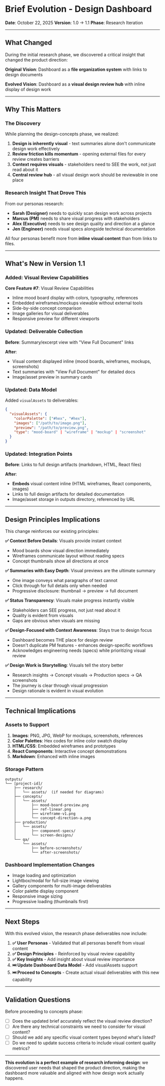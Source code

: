 # Brief Evolution - Design Dashboard

**Date**: October 22, 2025
**Version**: 1.0 → 1.1
**Phase**: Research Iteration

---

## What Changed

During the initial research phase, we discovered a critical insight that changed the product direction:

**Original Vision**: Dashboard as a **file organization system** with links to design documents

**Evolved Vision**: Dashboard as a **visual design review hub** with inline display of design work

---

## Why This Matters

### The Discovery

While planning the design-concepts phase, we realized:
1. **Design is inherently visual** - text summaries alone don't communicate design work effectively
2. **Review friction kills momentum** - opening external files for every review creates barriers
3. **Context requires visuals** - stakeholders need to SEE the work, not just read about it
4. **Central review hub** - all visual design work should be reviewable in one place

### Research Insight That Drove This

From our personas research:
- **Sarah (Designer)** needs to quickly scan design work across projects
- **Marcus (PM)** needs to share visual progress with stakeholders
- **Alex (Executive)** needs to see design quality and direction at a glance
- **Jen (Engineer)** needs visual specs alongside technical documentation

All four personas benefit more from **inline visual content** than from links to files.

---

## What's New in Version 1.1

### Added: Visual Review Capabilities

**Core Feature #7**: Visual Review Capabilities
- Inline mood board display with colors, typography, references
- Embedded wireframes/mockups viewable without external tools
- Side-by-side concept comparison
- Image galleries for visual deliverables
- Responsive preview for different viewports

### Updated: Deliverable Collection

**Before**: Summary/excerpt view with "View Full Document" links

**After**:
- Visual content displayed inline (mood boards, wireframes, mockups, screenshots)
- Text summaries with "View Full Document" for detailed docs
- Image/asset preview in summary cards

### Updated: Data Model

Added `visualAssets` to deliverables:
```json
{
  "visualAssets": {
    "colorPalette": ["#hex", "#hex"],
    "images": ["/path/to/image.png"],
    "preview": "/path/to/preview.png",
    "type": "mood-board" | "wireframe" | "mockup" | "screenshot"
  }
}
```

### Updated: Integration Points

**Before**: Links to full design artifacts (markdown, HTML, React files)

**After**:
- **Embeds** visual content inline (HTML wireframes, React components, images)
- Links to full design artifacts for detailed documentation
- Image/asset storage in outputs directory, referenced by URL

---

## Design Principles Implications

This change reinforces our existing principles:

**✅ Context Before Details**: Visuals provide instant context
- Mood boards show visual direction immediately
- Wireframes communicate layout without reading specs
- Concept thumbnails show all directions at once

**✅ Summaries with Easy Depth**: Visual previews are the ultimate summary
- One image conveys what paragraphs of text cannot
- Click through for full details only when needed
- Progressive disclosure: thumbnail → preview → full document

**✅ Status Transparency**: Visuals make progress instantly visible
- Stakeholders can SEE progress, not just read about it
- Quality is evident from visuals
- Gaps are obvious when visuals are missing

**✅ Design-Focused with Context Awareness**: Stays true to design focus
- Dashboard becomes THE place for design review
- Doesn't duplicate PM features - enhances design-specific workflows
- Acknowledges engineering needs (specs) while prioritizing visual review

**✅ Design Work is Storytelling**: Visuals tell the story better
- Research insights → Concept visuals → Production specs → QA screenshots
- The journey is clear through visual progression
- Design rationale is evident in visual evolution

---

## Technical Implications

### Assets to Support

1. **Images**: PNG, JPG, WebP for mockups, screenshots, references
2. **Color Palettes**: Hex codes for inline color swatch display
3. **HTML/CSS**: Embedded wireframes and prototypes
4. **React Components**: Interactive concept demonstrations
5. **Markdown**: Enhanced with inline images

### Storage Pattern

```
outputs/
└── [project-id]/
    ├── research/
    │   └── assets/  (if needed for diagrams)
    ├── concepts/
    │   └── assets/
    │       ├── mood-board-preview.png
    │       ├── ref-linear.png
    │       ├── wireframe-v1.png
    │       └── concept-direction-a.png
    ├── production/
    │   └── assets/
    │       ├── component-specs/
    │       └── screen-designs/
    └── qa/
        └── assets/
            ├── before-screenshots/
            └── after-screenshots/
```

### Dashboard Implementation Changes

- Image loading and optimization
- Lightbox/modal for full-size image viewing
- Gallery components for multi-image deliverables
- Color palette display component
- Responsive image sizing
- Progressive loading (thumbnails first)

---

## Next Steps

With this evolved vision, the research phase deliverables now include:

1. **✅ User Personas** - Validated that all personas benefit from visual content
2. **✅ Design Principles** - Reinforced by visual review capability
3. **✅ Key Insights** - Add insight about visual review importance
4. **⏭️ Update Dashboard Data Model** - Add visualAssets support
5. **⏭️ Proceed to Concepts** - Create actual visual deliverables with this new capability

---

## Validation Questions

Before proceeding to concepts phase:

- [ ] Does the updated brief accurately reflect the visual review direction?
- [ ] Are there any technical constraints we need to consider for visual content?
- [ ] Should we add any specific visual content types beyond what's listed?
- [ ] Do we need to update success criteria to include visual content quality metrics?

---

**This evolution is a perfect example of research informing design**: we discovered user needs that shaped the product direction, making the dashboard more valuable and aligned with how design work actually happens.
